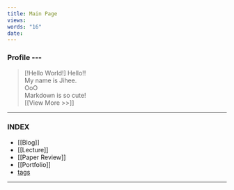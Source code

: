 ```yaml
---
title: Main Page
views: 
words: "16"
date:
---
```

### Profile ---
> [!Hello World!]
Hello!! </br>
My name is Jihee. </br>
OoO</br>
Markdown is so cute! </br>
[[View More >>]]


---

### INDEX
- [[Blog]]
- [[Lecture]]
- [[Paper Review]]
- [[Portfolio]]
- [tags](https://jihee.pages.dev/tags/)

---
